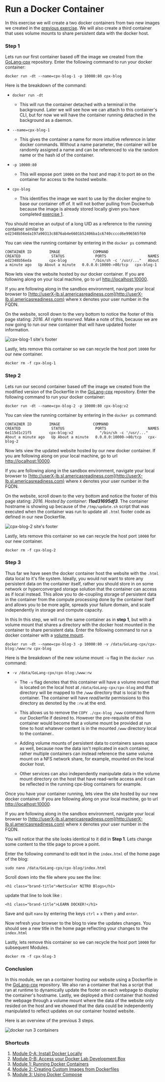 # Run a Docker Container

In this exercise we will create a two docker containers from two new images we created in the [previous exercise](../Exercise-1). We will also create a third container that uses volume mounts to share persistent data with the docker host. 

### Step 1 

Lets run our first container based off the image we created from the [GoLang-cpx](https://github.com/Citrix-TechSpecialist/GoLang-cpx/) repository. Enter the following command to run your docker container: 

`docker run -dt --name=cpx-blog-1 -p 10000:80 cpx-blog`
 
 Here is the breakdown of the command: 

* `docker run -dt` 
    * This will run the container detached with a terminal in the background. Later we will see how we can attach to this container's CLI, but for now we will have the container running detached in the background as a daemon. 

* `--name=cpx-blog-1`
    * This gives the container a name for more intuitive reference in later docker commands. Without a name parameter, the container will be randomly assigned a name and can be referenced to via the random name or the hash id of the container. 

* `-p 10000:80` 
    * This will expose port `10000` on the host and map it to port `80` on the container for access to the hosted website.

* `cpx-blog`
    * This identifies the image we want to use by the docker engine to base our container off of. It will not bother pulling from Dockerhub because the image is already stored locally given you have completed [exercise 1](../Exercise-1).

You should receive an output of a long UID as a reference to the running container similar to `
ed2348b56eda197a90313c8876ab4e6601b52406ba1c6740ccccd6e996565f60`

You can view the running container by entering in the `docker ps` command: 
```
CONTAINER ID        IMAGE               COMMAND                  CREATED              STATUS              PORTS                   NAMES
ed2348b56eda        cpx-blog            "/bin/sh -c '/usr/..."   About a minute ago   Up About a minute   0.0.0.0:10000->80/tcp   cpx-blog-1
```

Now lets view the website hosted by our docker container. If you are following along on your local machine, go to url [http://localhost:10000](http://localhost:10000).

If you are following along in the sandbox environment, navigate your local browser to [http://userX-lb.sl.americasreadiness.com](http://userX-lb.sl.americasreadiness.com) where `X` denotes your user number in the FQDN. 

On the website, scroll down to the very bottom to notice the footer of this page stating: *2016. All rights reserved.* Make a note of this, because we are now going to run our new container that will have updated footer information. 

![cpx-blog-1 site's footer](./images/cpx-blog-1-footer.png)

Lastly, lets remove this container so we can recycle the host port `10000` for our new container. 

`docker rm -f cpx-blog-1`

### Step 2

Lets run our second container based off the image we created from the modified version of the Dockerfile in the [GoLang-cpx](https://github.com/Citrix-TechSpecialist/GoLang-cpx/) repository. Enter the following command to run your docker container: 

`docker run -dt --name=cpx-blog-2 -p 10000:80 cpx-blog:v2`

You can view the running container by entering in the `docker ps` command: 
```
CONTAINER ID        IMAGE               COMMAND                  CREATED              STATUS              PORTS                   NAMES
6e115d1c21f5        cpx-blog:v2            "/bin/sh -c '/usr/..."   About a minute ago   Up About a minute   0.0.0.0:10000->80/tcp   cpx-blog-2
```

Now lets view the updated website hosted by our new docker container. If you are following along on your local machine, go to url [http://localhost:10000](http://localhost:10000).

If you are following along in the sandbox environment, navigate your local browser to [http://userX-lb.sl.americasreadiness.com](http://userX-lb.sl.americasreadiness.com) where `X` denotes your user number in the FQDN. 

On the website, scroll down to the very bottom and notice the footer of this page stating: *2016. Hosted by container: **11ad31695df3**.* The container hostname is showing up because of the `/tmp/update.sh` script that was executed when the container was run to update all `.html` footer code as defined in our new Dockerfile.

![cpx-blog-2 site's footer](./images/cpx-blog-2-footer.png)
 
Lastly, lets remove this container so we can recycle the host port `10000` for our new container. 

`docker rm -f cpx-blog-2`

### Step 3

Thus far we have seen the docker container host the website with the `.html` data local to it's file system. Ideally, you would not want to store any persistent data on the container itself, rather you should store in on some network or hyperconverged storage solution that the container can access as if local instead. This allow you to de-coupling storage of persistent data in the container from the compute processing done by the container itself and allows you to be more agile, spreads your failure domain, and scale independently in storage and compute capacity. 

In this In this step, we will run the same container as in **step 1**, but with a volume mount that shares a directory with the docker host mounted in the container to share persistent data. Enter the following command to run a docker container with a [volume mount](https://docs.docker.com/engine/reference/run/#volume-shared-filesystems).

`docker run -dt --name=cpx-blog-3 -p 10000:80 -v /data/GoLang-cpx/cpx-blog:/www:rw cpx-blog` 

Here is the breakdown of the new volume mount `-v` flag in the `docker run` command: 

* `-v /data/GoLang-cpx/cpx-blog:/www:rw`
    * The `-v` flag denotes that this container will have a volume mount that is located on the local host at `/data/GoLang-cpx/cpx-blog` and that directory will be mapped to the `/www` directory that is local to the container. The container will have *read/write* permissions to this directory as denoted by the `:rw` at the end. 

    * This allows us to remove the `COPY ./cpx-blog /www` command form our Dockerfile if desired to. However the pre-requisite of this container would become that a volume mount be provided at run time to host whatever content is in the mounted `/www` directory local to the container.. 

    * Adding volume mounts of persistent data to containers saves space as well, because now the data isn't replicated in each container, rather multiple containers can instead reference the same volume mount on a NFS network share, for example, mounted on the local docker host.

    * Other services can also independently manipulate data in the volume mount directory on the host that have read-write access and it can be reflected in the running cpx-blog containers for example. 

Once you have your container running, lets view the site hosted by our new docker container. If you are following along on your local machine, go to url [http://localhost:10000](http://localhost:10000).

If you are following along in the sandbox environment, navigate your local browser to [http://userX-lb.sl.americasreadiness.com](http://userX-lb.sl.americasreadiness.com) where `X` denotes your user number in the FQDN. 

You will notice that the site looks identical to it did in **Step 1**. Lets change some content to the title page to prove a point. 

Enter the following command to edit text in the `index.html` of the home page of the blog: 

`sudo nano /data/GoLang-cpx/cpx-blog/index.html`

Scroll down into the file where you see the line: 

```
<h1 class="brand-title">NetScaler NITRO Blogs</h1>
```

update that line to look like : 

```
<h1 class="brand-title">LEARN DOCKER!</h1>
```

Save and quit `nano` by entering the keys `ctrl` + `x` then `y` and `enter`. 

Now refresh your browser to the blog to view the updates changes. You should see a new title in the home page reflecting your changes to the `index.html`

Lastly, lets remove this container so we can recycle the host port `10000` for subsequent Modules. 

`docker rm -f cpx-blog-3`

### Conclusion 

In this module, we ran a container hosting our website using a Dockerfile in the [GoLang-cpx](https://github.com/Citrix-TechSpecialist/GoLang-cpx/) repository. We also ran a container that has a script that ran at runtime to dynamically update the footer on each webpage to display the container's hostname. Lastly, we deployed a third container that hosted the webpage through a volume mount where the data of the website only resided on the host and we showed that the data could be independently manipulated to reflect updates on our container hosted website. 

Here is an overview of the previous 3 steps. 

![docker run 3 containers](./images/docker-run-new.gif)

### Shortcuts

1. [Module 0-A: Install Docker Locally](https://hub.docker.com/?next=https%3A%2F%2Fhub.docker.com%2F)
2. [Module 0-B: Access your Docker Lab Development Box](../../Module-0)
2. [Module 1: Running Docker Containers](../../Module-1)
3. [Module 2: Creating Custom Images from Dockerfiles](../../Module-2)
4. [Module 3: Using Docker Compose](../../Module-3)
